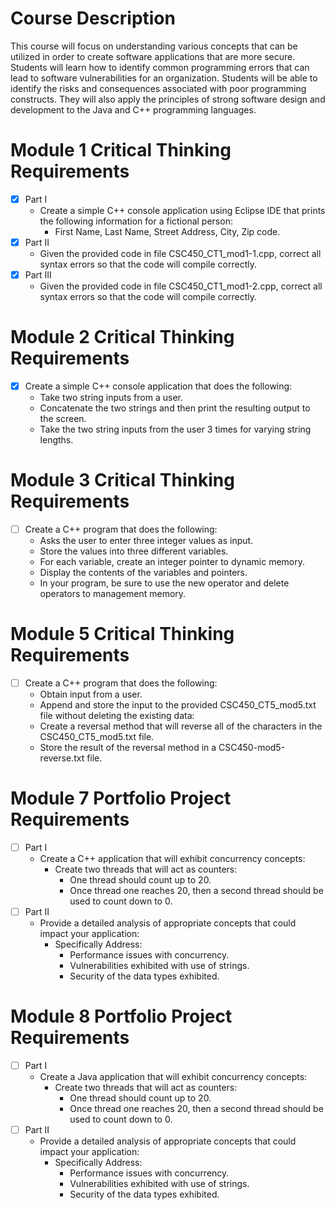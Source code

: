 # Course Description
This course will focus on understanding various concepts that can be utilized in order to create software applications that are more secure. 
Students will learn how to identify common programming errors that can lead to software vulnerabilities for an organization. 
Students will be able to identify the risks and consequences associated with poor programming constructs. 
They will also apply the principles of strong software design and development to the Java and C++ programming languages.

# Module 1 Critical Thinking Requirements
- [x] Part I
   - Create a simple C++ console application using Eclipse IDE that prints the following information for a fictional person:
      - First Name, Last Name, Street Address, City, Zip code.
- [x] Part II
   - Given the provided code in file CSC450_CT1_mod1-1.cpp, correct all syntax errors so that the code will compile correctly.
- [x] Part III
   - Given the provided code in file CSC450_CT1_mod1-2.cpp, correct all syntax errors so that the code will compile correctly.
                
# Module 2 Critical Thinking Requirements
- [x] Create a simple C++ console application that does the following:
   - Take two string inputs from a user.
   - Concatenate the two strings and then print the resulting output to the screen.
   - Take the two string inputs from the user 3 times for varying string lengths.
     
# Module 3 Critical Thinking Requirements
- [ ] Create a C++ program that does the following: 
   - Asks the user to enter three integer values as input. 
   - Store the values into three different variables. 
   - For each variable, create an integer pointer to dynamic memory. 
   - Display the contents of the variables and pointers. 
   - In your program, be sure to use the new operator and delete operators to management memory.

# Module 5 Critical Thinking Requirements
- [ ] Create a C++ program that does the following: 
   - Obtain input from a user.
   - Append and store the input to the provided CSC450_CT5_mod5.txt file without deleting the existing data:
   - Create a reversal method that will reverse all of the characters in the CSC450_CT5_mod5.txt file.
   - Store the result of the reversal method in a CSC450-mod5-reverse.txt file.

# Module 7 Portfolio Project Requirements
- [ ] Part I
   - Create a C++ application that will exhibit concurrency concepts:
      - Create two threads that will act as counters:
         - One thread should count up to 20.
         - Once thread one reaches 20, then a second thread should be used to count down to 0.
- [ ] Part II
   - Provide a detailed analysis of appropriate concepts that could impact your application:
      - Specifically Address:
         - Performance issues with concurrency.
         - Vulnerabilities exhibited with use of strings.
         - Security of the data types exhibited.

# Module 8 Portfolio Project Requirements
- [ ] Part I
   - Create a Java application that will exhibit concurrency concepts:
      -  Create two threads that will act as counters:
         - One thread should count up to 20.
         - Once thread one reaches 20, then a second thread should be used to count down to 0.
- [ ] Part II
   - Provide a detailed analysis of appropriate concepts that could impact your application:
      - Specifically Address:
         - Performance issues with concurrency.
         - Vulnerabilities exhibited with use of strings.
         - Security of the data types exhibited.          
   
      
